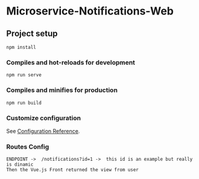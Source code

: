 # Microservice-Notifications-Web

## Project setup
```
npm install
```

### Compiles and hot-reloads for development
```
npm run serve
```

### Compiles and minifies for production
```
npm run build
```

### Customize configuration
See [Configuration Reference](https://cli.vuejs.org/config/).

### Routes Config 
```
ENDPOINT ->  /notifications?id=1 ->  this id is an example but really is dinamic
Then the Vue.js Front returned the view from user
```
